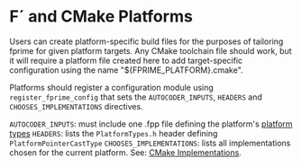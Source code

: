 # F´ and CMake Platforms

Users can create platform-specific build files for the purposes of tailoring fprime
for given platform targets. Any CMake toolchain file should work, but it will require a platform file created here to add target-specific configuration using the name "${FPRIME_PLATFORM}.cmake".

Platforms should register a configuration module using `register_fprime_config` that sets the `AUTOCODER_INPUTS`, `HEADERS` and
`CHOOSES_IMPLEMENTATIONS` directives.

`AUTOCODER_INPUTS`: must include one .fpp file defining the platform's [platform types](../../reference/numerical-types.md#platform-configured-types)
`HEADERS`: lists the `PlatformTypes.h` header defining `PlatformPointerCastType`
`CHOOSES_IMPLEMENTATIONS`: lists all implementations chosen for the current platform. See: [CMake Implementations](./cmake-implementations.md).
